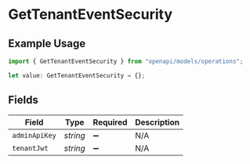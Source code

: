 # GetTenantEventSecurity

## Example Usage

```typescript
import { GetTenantEventSecurity } from "openapi/models/operations";

let value: GetTenantEventSecurity = {};
```

## Fields

| Field              | Type               | Required           | Description        |
| ------------------ | ------------------ | ------------------ | ------------------ |
| `adminApiKey`      | *string*           | :heavy_minus_sign: | N/A                |
| `tenantJwt`        | *string*           | :heavy_minus_sign: | N/A                |